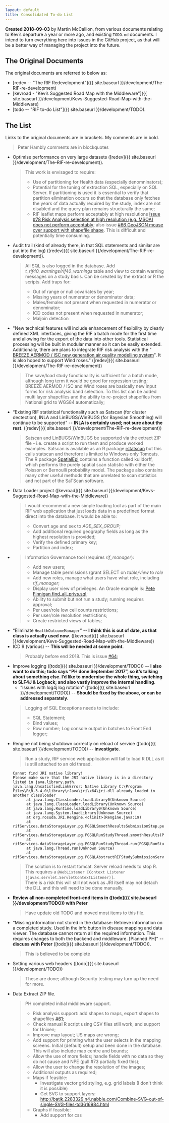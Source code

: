 ```yaml
---
layout: default
title: Consolidated To-do List
---
```


**Created 2018-09-03** by Martin McCallion, from various documents relating to Kev’s departure a year or more ago, and existing `TODO.md` documents. I intend to turn everything  here into issues in the GitHub project, as that will be a better way of managing the project into the future.

## The Original Documents

The original documents are referred to below as:
* [redev -- "The RIF Redevelopment"]({{ site.baseurl }}/development/The-RIF-re-development)
* [kevroad - "Kev’s Suggested Road Map with the Middleware"]({{ site.baseurl }}/development/Kevs-Suggested-Road-Map-with-the-Middleware)
* [todo -- "RIF to-do List"]({{ site.baseurl }}/development/TODO).


## The List

Links to the original documents are in brackets. My comments are in bold. 
> Peter Hambly comments are in blockquotes

- Optimise performance on very large datasets ([redev]({{ site.baseurl }}/development/The-RIF-re-development)). 
  > This work is envisaged to require:
  > * Use of partitioning for Health data (especially denomninators);
  > * Potential for the tuning of extraction SQL, especially on SQL Server. If partitioning is used it is essential to verify that partition elimination 
  >   occurs so that the database only fetches the years of data actually required by the study, index are not disabled and the query plan remains 
  >   structurally the same;
  > * RIF leaflet maps perform acceptably at high resolutions [issue #78 Risk Analysis selection at high resolution (e.g. MSOA) does not perform acceptably](https://github.com/smallAreaHealthStatisticsUnit/rapidInquiryFacility/issues/78); 
  >   also issue [#66 GeoJSON mouse over support with shapefile shape](https://github.com/smallAreaHealthStatisticsUnit/rapidInquiryFacility/issues/66). 
  >	  This is difficult and potentially time consuming.
- Audit trail (kind of already there, in that SQL statements and similar are put into the log) 
  ([redev]({{ site.baseurl }}/development/The-RIF-re-development)). 
  > All SQL is also logged in the database.
  > Add *t_rif40_warnings/rif40_warnings* table and view to contain warning messages on a study basis. Can be created
  > by the extract or R the scripts. Add traps for:
  > * Out of range or null covariates by year;
  > * Missing years of numerator or denominator data;
  > * Males/females not present when requested in numerator or denominator;
  > * ICD codes not present when requested in numerator;
  > * Maljoin detection
- "New technical features will include enhancement of flexibility by clearly defined XML interfaces, giving the RIF a batch mode for the first time 
   and allowing for the export of the data into other tools. Statistical processing will be built in modular manner so it can be easily extended. 
   Additionally, there are plans to integrate RIF risk analysis with the "
   [BREEZE AERMOD / ISC new generation air quality modelling system](http://www.breeze-software.com/aermod/)". It is also hoped to support Wind roses." ([redev]({{ site.baseurl }}/development/The-RIF-re-development))
  > The save/load study functionality is sufficient for a batch mode, although long term it would be good for regression testing;
  > BREEZE AERMOD / ISC and Wind roses are basically new input forms for risk analysis band selection. To this list can be added multi layer shapefiles 
    and the ability to re-project shapefiles from National grid to WGS84 automatically;
- “Existing RIF statistical functionality such as Satscan (for cluster dectection), INLA and LinBUGS/WinBUGS (for Bayesian Smoothing) will 
  continue to be supported” -- **INLA is certainly used; not sure about the rest**. ([redev]({{ site.baseurl }}/development/The-RIF-re-development))
  > Satscan and LinBUGS/WinBUGS be supported via the extract ZIP file - i.e. create a script to run them and produce worked examples. Satscan is available
    as an R package [rstatscan](https://www.satscan.org/rsatscan/rsatscan.html) but this calls statscan and therefore is limited to Windows only Tomcats.
	The R package [SpatialEpi](https://cran.r-project.org/web/packages/SpatialEpi/SpatialEpi.pdf) contains a function called kulldorff, which performs 
	the purely spatial scan statistic with either the Poisson or Bernoulli probability model. The package also contains many other useful methods 
	that are unrelated to scan statistics and not part of the SaTScan software.
- Data Loader project ([kevroad]({{ site.baseurl }}/development/Kevs-Suggested-Road-Map-with-the-Middleware))
  > I would recommend a new simple loading tool as part of the main RIF web application that just loads data in a predefined format direct into the 
  > database. It would be able to:
  > * Convert age and sex to *AGE_SEX_GROUP*;
  > * Add additional required geography fields as long as the highest resolution is provided;
  > * Verify the defined primary key;
  > * Partition and index;
- > Information Governance tool (requires *rif_manager*):
  > * Add new users;
  > * Manage table permissions (grant SELECT on *table/view* to *role*
  > * Add new roles, manage what users have what role, including *rif_manager*;
  > * Display user view of privileges. An Oracle example is: [Pete Finnigan find_all_privs.sql](http://www.petefinnigan.com/find_all_privs.sql);
  > * Ability to submit but not run a study; running requires approval;
  > * Per user/role low cell counts restrictions;
  > * Per user/role resolution restrictions;
  > * Create restricted views of tables;
- “Eliminate `HealthOutcomeManager`” -- **I think this is out of date, as that class is actually used now**. ([kevroad]({{ site.baseurl }}/development/Kevs-Suggested-Road-Map-with-the-Middleware))
- ICD 9 (various) -- **This will be needed at some point**.
  > Probably before end 2018. This is issue [#64](https://github.com/smallAreaHealthStatisticsUnit/rapidInquiryFacility/issues/64);
- Improve logging ([todo]({{ site.baseurl }}/development/TODO)) -- **I also want to do this; todo says “PH done September 2017”, so it’s talking 
  about something else. I’d like to modernise the whole thing, switching to SLF4J  & Logback; and also vastly improve the internal handling**.
  - “Issues with log4j log rotation” ([todo]({{ site.baseurl }}/development/TODO)) -- **Should be fixed by the above, or can be addressed separately**.
  > Logging of SQL Exceptions needs to include:
  > * SQL Statement;
  >	* Bind values;
  >	* Row number;
  > Log console output in batches to Front End logger;
- Rengine not being shutdown correctly on reload of service ([todo]({{ site.baseurl }}/development/TODO)) -- **investigate**. 
  > Run a study, RIF service web application will fail to load R DLL as it is still attached to an old thread.
  ```
  Cannot find JRI native library!
  Please make sure that the JRI native library is in a directory listed in java.library.path.
  java.lang.UnsatisfiedLinkError: Native Library C:\Program Files\R\R-3.4.0\library\rJava\jri\x64\jri.dll already loaded in another classloader
        at java.lang.ClassLoader.loadLibrary0(Unknown Source)
        at java.lang.ClassLoader.loadLibrary(Unknown Source)
        at java.lang.Runtime.loadLibrary0(Unknown Source)
        at java.lang.System.loadLibrary(Unknown Source)
        at org.rosuda.JRI.Rengine.<clinit>(Rengine.java:19)
        at rifServices.dataStorageLayer.pg.PGSQLSmoothResultsSubmissionStep.performStep(PGSQLSmoothResultsSubmissionStep.java:183)
        at rifServices.dataStorageLayer.pg.PGSQLRunStudyThread.smoothResults(PGSQLRunStudyThread.java:257)
        at rifServices.dataStorageLayer.pg.PGSQLRunStudyThread.run(PGSQLRunStudyThread.java:176)
        at java.lang.Thread.run(Unknown Source)
        at rifServices.dataStorageLayer.pg.PGSQLAbstractRIFStudySubmissionService.submitStudy(PGSQLAbstractRIFStudySubmissionService
  ```
  > The solution is to restart tomcat. Server reload needs to stop R. This requires a ```@WebListener [Context Listener (javax.servlet.ServletContextListener)]```.  
  > There is a risk this will still not work as JRI itself may not detach the DLL and this will need to be done manually.
- **Review all non-completed front-end items in ([todo]({{ site.baseurl }}/development/TODO)) with Peter**
  > Have update old TODO and moved most items to this file.
- “Missing information not stored in the database: Retrieve information on a completed study. Used in the info button in disease mapping and data 
  viewer. The database cannot return all the required information. This requires changes to both the backend and middleware. [Planned PH]” -- 
  **discuss with Peter** ([todo]({{ site.baseurl }}/development/TODO)). 
  > This is believed to be complete
- Setting various web headers ([todo]({{ site.baseurl }}/development/TODO))
  > These are done; although Security testing may turn up the need for more.
- Data Extract ZIP file. 
  > PH completed initial middleware support.
  > * Risk analysis support: add shapes to maps, export shapes to shapefiles [#61](https://github.com/smallAreaHealthStatisticsUnit/rapidInquiryFacility/issues/61);
  > * Check manual R script using CSV files still work, and support for Unixen;
  > * Improve map layout; US maps are wrong;
  > * Add support for printing what the user selects in the mapping screens. Initial (default) setup and been done in the database. This will also
  >	  include map centre and bounds;
  > * Allow the use of more fields; handle fields with no data so they do not cause and NPE (pull #73 partially fixed this);
  > * Allow the user to change the resolution of the images;
  > * Additional outputs as required;
  > * Maps if feasible:
  >   * Investigate vector grid styling, e.g. grid labels (I don't think it is possible)
  >   * Get SVG to support layers: http://batik.2283329.n4.nabble.com/Combine-SVG-out-of-single-SVG-files-td3616984.html
  > * Graphs if feasible:
  >   * Add support for css <style> tags in jfreechart SVG generator. Also support for rgb to hex
  >     conversion for end color when graphic bar renderer used.
- > Map synchronisation issues [#57](https://github.com/smallAreaHealthStatisticsUnit/rapidInquiryFacility/issues/57);  
  >	* Choropleth map defaults disabled as being run before thee map data has complete loading. Synchronisation in the 
  >   promises chains needs to be improved;
  >	* Zoom to study extent sometimes does not work on drawing the map;
- > Add local basemap cache to RIF for standard Openstreetmap basemap. Will need a webapp for the files and the UTRL changed to be a local version
- > Possible refactor of the front end Javascript the submission mapping tools (rifd-dsub-maptable) to fit in with the Leaflet stuff used in disease 
  > mapping and data viewer as there is a lot of duplication. It works fine as it is though, just a maintenance issue. 
  > Especially: rifp-dsub-maptable.html, rifs-util-mapping.js [#63](https://github.com/smallAreaHealthStatisticsUnit/rapidInquiryFacility/issues/63);
- > Database:
  > * Data loading scripts needs to be made make independent - i.e. run from a single script like the SQL server ones, with one file/object;
  > * Patches need to be merged.
- > TileMaker is currently working with some minor faults but needs to:
  > 1. Run the generated scripts. This requires the ability to logon and PSQL copy needs to be replaced to SQL COPY from STDIN/to STDOUT with STDIN/STOUT
  >    file handlers in Node.js;
  > 2. UTF8/16 support (e.g. Slättåkra-Kvibille should not be mangled as at present) [#79](https://github.com/smallAreaHealthStatisticsUnit/rapidInquiryFacility/issues/79);
  > 3. GUI's needs to be merged and brought up to same standard as the rest of the RIF. The TileViewer screen is in better shape
  >    than the TileMaker screen. Probably the best solution is to use Angular;
  > 4. Support for database logons;
  > 5. Needs to calculate geographic centroids using the database.
- > Outstanding issues not mentioned above:
  > * [#77 Error messages with new default basemaps functionality when there is no Internet](https://github.com/smallAreaHealthStatisticsUnit/rapidInquiryFacility/issues/77);
  > * [#76 Risk Analysis selection at high resolution (e.g. MSOA) does not perform acceptably](https://github.com/smallAreaHealthStatisticsUnit/rapidInquiryFacility/issues/76);
  > * [#75 Internet Explorer 11 only works with a browser console only](https://github.com/smallAreaHealthStatisticsUnit/rapidInquiryFacility/issues/75);
  > * [#67 Print state support](https://github.com/smallAreaHealthStatisticsUnit/rapidInquiryFacility/issues/67);
  > * [#65 Sort (ex disease) map info boxes - merge into 1 box, add support for homogeneity, exposure covariates in risk analysis](https://github.com/smallAreaHealthStatisticsUnit/rapidInquiryFacility/issues/65);
  > * [#62 studyType mismatch for map: viewermap; study ID: ...](https://github.com/smallAreaHealthStatisticsUnit/rapidInquiryFacility/issues/62);
  > * [#56 Error loading study from database via middleware generated file](https://github.com/smallAreaHealthStatisticsUnit/rapidInquiryFacility/issues/56);
  
